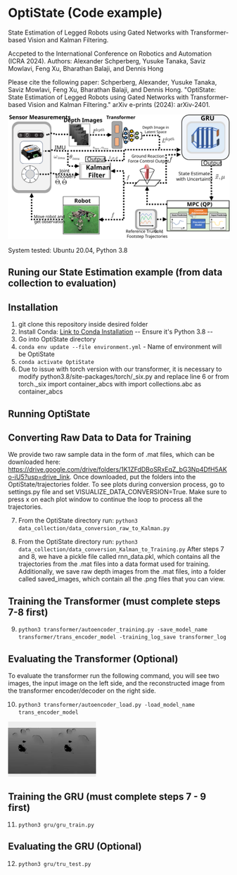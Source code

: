 # OptiState (Code example)
State Estimation of Legged Robots using Gated Networks
with Transformer-based Vision and Kalman Filtering.

Accpeted to the International Conference on Robotics and Automation (ICRA 2024). 
Authors: Alexander Schperberg, Yusuke Tanaka, Saviz Mowlavi, Feng Xu, Bharathan Balaji, and Dennis Hong

Please cite the following paper: Schperberg, Alexander, Yusuke Tanaka, Saviz Mowlavi, Feng Xu, Bharathan Balaji, and Dennis Hong. "OptiState: State Estimation of Legged Robots using Gated Networks with Transformer-based Vision and Kalman Filtering." arXiv e-prints (2024): arXiv-2401.

![](flowchart.svg)

System tested: Ubuntu 20.04, Python 3.8
## Runing our State Estimation example (from data collection to evaluation)
## Installation
1. git clone this repository inside desired folder
2. Install Conda: [Link to Conda Installation](https://docs.conda.io/projects/conda/en/latest/user-guide/install/linux.html) -- Ensure it's Python 3.8 --
3. Go into OptiState directory
4. `conda env update --file environment.yml` - Name of environment will be OptiState
5. `conda activate OptiState`
6. Due to issue with torch version with our transformer, it is necessary to modify python3.8/site-packages/torch/_six.py and replace line 6 or from torch._six import container_abcs with import collections.abc as container_abcs
## Running OptiState 
## Converting Raw Data to Data for Training
We provide two raw sample data in the form of .mat files, which can be downloaded here: https://drive.google.com/drive/folders/1K1ZFdDBoSRxEqZ_bG3Np4DfH5AKo-iU5?usp=drive_link. 
Once downloaded, put the folders into the OptiState/trajectories folder.
To see plots during conversion process, go to settings.py file and set VISUALIZE_DATA_CONVERSION=True. Make sure to press x on each plot window to continue the loop to process all the trajectories.

7. From the OptiState directory run: `python3 data_collection/data_conversion_raw_to_Kalman.py`

8. From the OptiState directory run: `python3 data_collection/data_conversion_Kalman_to_Training.py`
After steps 7 and 8, we have a pickle file called rnn_data.pkl, which contains all the trajectories from the .mat files into a data format used for training. Additionally, we save raw depth images from the .mat files, into a folder called saved_images, which contain all the .png files that you can view.

## Training the Transformer (must complete steps 7-8 first)
9. `python3 transformer/autoencoder_training.py -save_model_name transformer/trans_encoder_model -training_log_save transformer_log`

## Evaluating the Transformer (Optional)
To evaluate the transformer run the following command, you will see two images, the input image on the left side, and the reconstructed image from the transformer encoder/decoder on the right side. 

10. `python3 transformer/autoencoder_load.py -load_model_name trans_encoder_model`

<img src="https://github.com/AlexS28/OptiState/blob/main/ezgif.com-video-to-gif.gif" width="200">

## Training the GRU (must complete steps 7 - 9 first)
11. `python3 gru/gru_train.py`

## Evaluating the GRU (Optional)
12. `python3 gru/tru_test.py`











